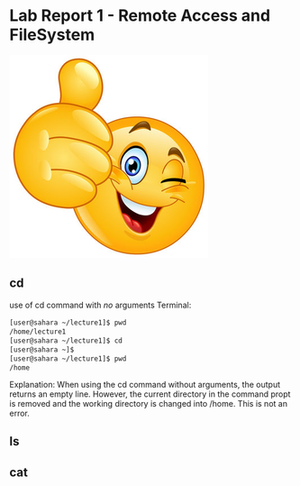 # Lab Report 1 - Remote Access and FileSystem
![Image](360_F_217188426_smgwnDFnQC5DHQ8mKGkdsMO7oDDP5nZn.jpg)
## cd 
use of cd command with *no* arguments
Terminal:
```
[user@sahara ~/lecture1]$ pwd
/home/lecture1
[user@sahara ~/lecture1]$ cd
[user@sahara ~]$
[user@sahara ~/lecture1]$ pwd
/home
```
Explanation:
When using the cd command without arguments, the output returns an empty line. However, the current directory in the command propt is removed and the working directory is changed into /home. This is not an error.

## ls

## cat
